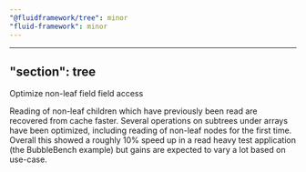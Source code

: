 ```yaml
---
"@fluidframework/tree": minor
"fluid-framework": minor
---
```

---
"section": tree
---

Optimize non-leaf field field access

Reading of non-leaf children which have previously been read are recovered from cache faster.
Several operations on subtrees under arrays have been optimized, including reading of non-leaf nodes for the first time.
Overall this showed a roughly 10% speed up in a read heavy test application (the BubbleBench example) but gains are expected to vary a lot based on use-case.
